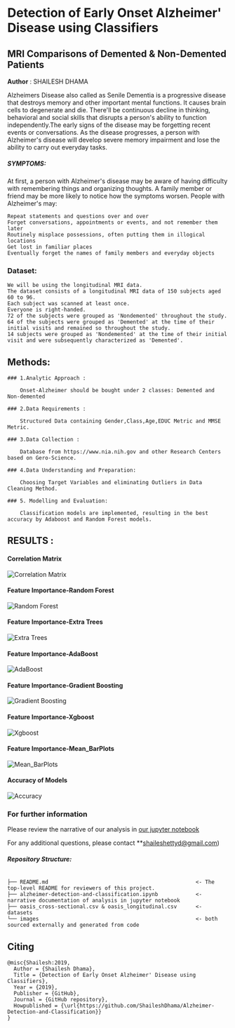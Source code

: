 # Detection of Early Onset Alzheimer' Disease using Classifiers
## MRI Comparisons of Demented &amp; Non-Demented Patients

**Author** : SHAILESH DHAMA

Alzheimers Disease also called as Senile Dementia is a progressive disease that destroys memory and other important mental functions. It causes brain cells to degenerate and die. There'll be continuous decline in thinking, behavioral and social skills that disrupts a person's ability to function independently.The early signs of the disease may be forgetting recent events or conversations. As the disease progresses, a person with Alzheimer's disease will develop severe memory impairment and lose the ability to carry out everyday tasks.

##### SYMPTOMS:

At first, a person with Alzheimer's disease may be aware of having difficulty with remembering things and organizing thoughts. A family member or friend may be more likely to notice how the symptoms worsen. People with Alzheimer's may:

    Repeat statements and questions over and over
    Forget conversations, appointments or events, and not remember them later
    Routinely misplace possessions, often putting them in illogical locations
    Get lost in familiar places
    Eventually forget the names of family members and everyday objects
    
### Dataset:

    We will be using the longitudinal MRI data.
    The dataset consists of a longitudinal MRI data of 150 subjects aged 60 to 96.
    Each subject was scanned at least once.
    Everyone is right-handed.
    72 of the subjects were grouped as 'Nondemented' throughout the study.
    64 of the subjects were grouped as 'Demented' at the time of their initial visits and remained so throughout the study.
    14 subjects were grouped as 'Nondemented' at the time of their initial visit and were subsequently characterized as 'Demented'.
    
## Methods:

    ### 1.Analytic Approach :

        Onset-Alzheimer should be bought under 2 classes: Demented and Non-demented

    ### 2.Data Requirements :

        Structured Data containing Gender,Class,Age,EDUC Metric and MMSE Metric.

    ### 3.Data Collection :

        Database from https://www.nia.nih.gov and other Research Centers based on Gero-Science.

    ### 4.Data Understanding and Preparation:

        Choosing Target Variables and eliminating Outliers in Data Cleaning Method.

    ### 5. Modelling and Evaluation:

        Classification models are implemented, resulting in the best accuracy by Adaboost and Random Forest models.
        
## RESULTS :

#### Correlation Matrix
![Correlation Matrix](./ALZ_1.png)

#### Feature Importance-Random Forest
![Random Forest](./ALZ_5.png)

#### Feature Importance-Extra Trees
![Extra Trees](./ALZ_6.PNG)

#### Feature Importance-AdaBoost
![AdaBoost](./ALZ_7.PNG)

#### Feature Importance-Gradient Boosting
![Gradient Boosting](./ALZ_8.PNG)

#### Feature Importance-Xgboost
![Xgboost](./ALZ_9.PNG)

#### Feature Importance-Mean_BarPlots
![Mean_BarPlots](./ALZ_10.PNG)

#### Accuracy of Models
![Accuracy](./ALZ_4.png)

### For further information
Please review the narrative of our analysis in [our jupyter notebook](./alzheimer-detection-and-classification.ipynb)

For any additional questions, please contact **shaileshettyd@gmail.com)

##### Repository Structure:

```

├── README.md                                               <- The top-level README for reviewers of this project.
├── alzheimer-detection-and-classification.ipynb            <- narrative documentation of analysis in jupyter notebook
├── oasis_cross-sectional.csv & oasis_longitudinal.csv      <- datasets
└── images                                                  <- both sourced externally and generated from code

```
## Citing

```
@misc{Shailesh:2019,
  Author = {Shailesh Dhama},
  Title = {Detection of Early Onset Alzheimer' Disease using Classifiers},
  Year = {2019},
  Publisher = {GitHub},
  Journal = {GitHub repository},
  Howpublished = {\url{https://github.com/ShaileshDhama/Alzheimer-Detection-and-Classification}}
}
```
